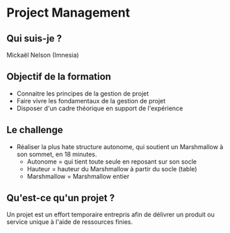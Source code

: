 # Project Management

## Qui suis-je ?
Mickaël Nelson (Imnesia)

## Objectif de la formation
- Connaitre les principes de la gestion de projet
- Faire vivre les fondamentaux de la gestion de projet
- Disposer d'un cadre théorique en support de l'expérience

## Le challenge

- Réaliser la plus hate structure autonome, qui soutient un Marshmallow à son sommet, en 18 minutes.
  - Autonome = qui tient toute seule en reposant sur son socle
  - Hauteur = hauteur du Marshmallow à partir du socle (table)
  - Marshmallow = Marshmallow entier

## Qu'est-ce qu'un projet ?

Un projet est un effort temporaire entrepris afin de délivrer un produit ou service unique à l'aide de ressources finies.

